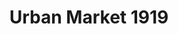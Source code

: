 ---
title: "Urban Market 1919"
url: /st-johns/urban-market-1919-lemarchant-road/
shop: convenience
---